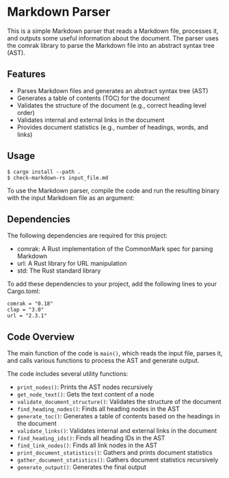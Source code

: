 # Markdown Parser

This is a simple Markdown parser that reads a Markdown file, processes it, and outputs some useful information about the document. The parser uses the comrak library to parse the Markdown file into an abstract syntax tree (AST).

## Features

- Parses Markdown files and generates an abstract syntax tree (AST)
- Generates a table of contents (TOC) for the document
- Validates the structure of the document (e.g., correct heading level order)
- Validates internal and external links in the document
- Provides document statistics (e.g., number of headings, words, and links)

## Usage

```
$ cargo install --path .
$ check-markdown-rs input_file.md
```

To use the Markdown parser, compile the code and run the resulting binary with the input Markdown file as an argument:

<!-- Insert plaintext command to build and run the binary here -->

## Dependencies

The following dependencies are required for this project:

- comrak: A Rust implementation of the CommonMark spec for parsing Markdown
- url: A Rust library for URL manipulation
- std: The Rust standard library

To add these dependencies to your project, add the following lines to your Cargo.toml:

```
comrak = "0.18"
clap = "3.0"
url = "2.3.1"
```

## Code Overview


The main function of the code is `main()`, which reads the input file, parses it, and calls various functions to process the AST and generate output.

The code includes several utility functions:

- `print_nodes()`: Prints the AST nodes recursively
- `get_node_text()`: Gets the text content of a node
- `validate_document_structure()`: Validates the structure of the document
- `find_heading_nodes()`: Finds all heading nodes in the AST
- `generate_toc()`: Generates a table of contents based on the headings in the document
- `validate_links()`: Validates internal and external links in the document
- `find_heading_ids()`: Finds all heading IDs in the AST
- `find_link_nodes()`: Finds all link nodes in the AST
- `print_document_statistics()`: Gathers and prints document statistics
- `gather_document_statistics()`: Gathers document statistics recursively
- `generate_output()`: Generates the final output